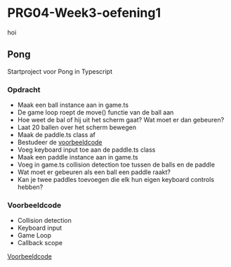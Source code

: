 # PRG04-Week3-oefening1
hoi
## Pong

Startproject voor Pong in Typescript

### Opdracht

- Maak een ball instance aan in game.ts
- De game loop roept de move() functie van de ball aan
- Hoe weet de bal of hij uit het scherm gaat? Wat moet er dan gebeuren?
- Laat 20 ballen over het scherm bewegen
- Maak de paddle.ts class af
- Bestudeer de [voorbeeldcode](https://github.com/HR-CMGT/PRG04-Week3-examples)
- Voeg keyboard input toe aan de paddle.ts class
- Maak een paddle instance aan in game.ts
- Voeg in game.ts collision detection toe tussen de balls en de paddle
- Wat moet er gebeuren als een ball een paddle raakt?
- Kan je twee paddles toevoegen die elk hun eigen keyboard controls hebben?

### Voorbeeldcode

- Collision detection
- Keyboard input
- Game Loop
- Callback scope

[Voorbeeldcode](https://github.com/HR-CMGT/PRG04-Week3-examples)